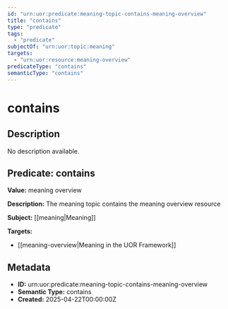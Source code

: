```yaml
---
id: "urn:uor:predicate:meaning-topic-contains-meaning-overview"
title: "contains"
type: "predicate"
tags:
  - "predicate"
subjectOf: "urn:uor:topic:meaning"
targets:
  - "urn:uor:resource:meaning-overview"
predicateType: "contains"
semanticType: "contains"
---
```


# contains

## Description

No description available.

## Predicate: contains

**Value:** meaning overview

**Description:** The meaning topic contains the meaning overview resource

**Subject:** [[meaning|Meaning]]

**Targets:**

- [[meaning-overview|Meaning in the UOR Framework]]

## Metadata

- **ID:** urn:uor:predicate:meaning-topic-contains-meaning-overview
- **Semantic Type:** contains
- **Created:** 2025-04-22T00:00:00Z
